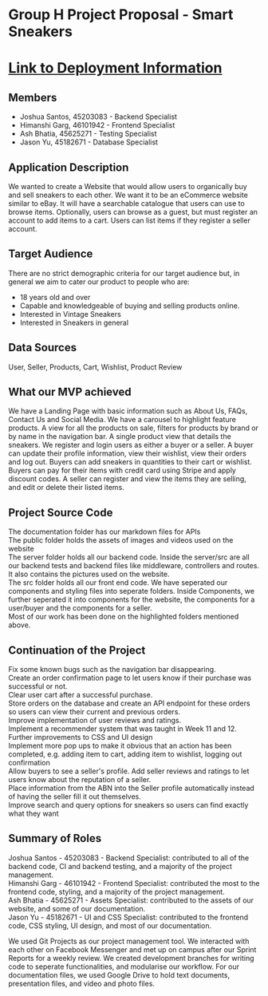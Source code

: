 # Group H Project Proposal - Smart Sneakers
# [Link to Deployment Information](DEPLOYMENT.md)
## Members
* Joshua Santos, 45203083 - Backend Specialist
* Himanshi Garg, 46101942 - Frontend Specialist
* Ash Bhatia, 45625271  - Testing Specialist
* Jason Yu, 45182671 - Database Specialist

## Application Description
We wanted to create a Website that would allow users to organically buy and sell sneakers to each other. We want it to be an eCommerce website similar to eBay. It will have a searchable catalogue that users can use to browse items. Optionally, users can browse as a guest, but must register an account to add items to a cart. Users can list items if they register a seller account.

## Target Audience
There are no strict demographic criteria for our target audience but, in general we aim to cater our product to people who are: <br/>
* 18 years old and over
* Capable and knowledgeable of buying and selling products online.
* Interested in Vintage Sneakers
* Interested in Sneakers in general 

## Data Sources
User, Seller, Products, Cart, Wishlist, Product Review

## What our MVP achieved
We have a Landing Page with basic information such as About Us, FAQs, Contact Us and Social Media. We have a carousel to highlight feature products. A view for all the products on sale, filters for products by brand or by name in the navigation bar. A single product view that details the sneakers. We register and login users as either a buyer or a seller. A buyer can update their profile information, view their wishlist, view their orders and log out. Buyers can add sneakers in quantities to their cart or wishlist. Buyers can pay for their items with credit card using Stripe and apply discount codes. A seller can register and view the items they are selling, and edit or delete their listed items.

## Project Source Code
The documentation folder has our markdown files for APIs <br/>
The public folder holds the assets of images and videos used on the website <br/>
The server folder holds all our backend code. Inside the server/src are all our backend tests and backend files like middleware, controllers and routes. It also contains the pictures used on the website. <br/>
The src folder holds all our front end code. We have seperated our components and styling files into seperate folders. Inside Components, we further seperated it into components for the website, the components for a user/buyer and the components for a seller. <br/>
Most of our work has been done on the highlighted folders mentioned above. <br/>

## Continuation of the Project
Fix some known bugs such as the navigation bar disappearing.  
Create an order confirmation page to let users know if their purchase was successful or not.  
Clear user cart after a successful purchase.  
Store orders on the database and create an API endpoint for these orders so users can view their current and previous orders.  
Improve implementation of user reviews and ratings.  
Implement a recommender system that was taught in Week 11 and 12.
Further improvements to CSS and UI design  
Implement more pop ups to make it obvious that an action has been completed, e.g. adding item to cart, adding item to wishlist, logging out confirmation  
Allow buyers to see a seller's profile.
Add seller reviews and ratings to let users know about the reputation of a seller.   
Place information from the ABN into the Seller profile automatically instead of having the seller fill it out themselves.    
Improve search and query options for sneakers so users can find exactly what they want   


## Summary of Roles
Joshua Santos - 45203083 - Backend Specialist: contributed to all of the backend code, CI and backend testing, and a majority of the project management. <br/>
Himanshi Garg - 46101942 - Frontend Specialist: contributed the most to the frontend code, styling, and a majority of the project management. <br/>
Ash Bhatia - 45625271  - Assets Specialist: contributed to the assets of our website, and some of our documentation. <br/>
Jason Yu - 45182671 - UI and CSS Specialist: contributed to the frontend code, CSS styling, UI design, and most of our documentation.  <br/>


We used Git Projects as our project management tool. We interacted with each other on Facebook Messenger and met up on campus after our Sprint Reports for a weekly review. We created development branches for writing code to seperate functionalities, and modularise our workflow. For our documentation files, we used Google Drive to hold text documents, presentation files, and video and photo files.
